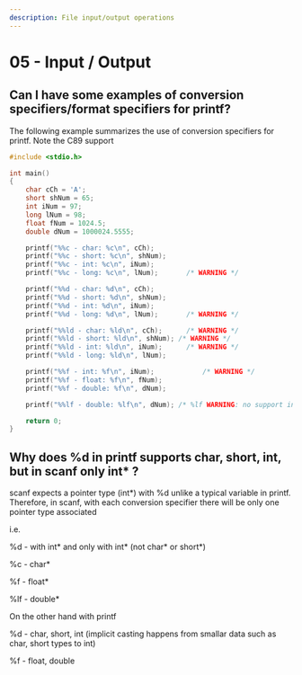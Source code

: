 ```yaml
---
description: File input/output operations
---
```


# 05 - Input / Output

## Can I have some examples of conversion specifiers/format specifiers for printf?

The following example summarizes the use of conversion specifiers for printf. Note the C89 support

```c
#include <stdio.h>

int main()
{
	char cCh = 'A';
	short shNum = 65;
	int iNum = 97;
	long lNum = 98;
	float fNum = 1024.5;
	double dNum = 1000024.5555;

	printf("%%c - char: %c\n", cCh);
	printf("%%c - short: %c\n", shNum);
	printf("%%c - int: %c\n", iNum);
	printf("%%c - long: %c\n", lNum); 		/* WARNING */

	printf("%%d - char: %d\n", cCh);
	printf("%%d - short: %d\n", shNum);
	printf("%%d - int: %d\n", iNum);
	printf("%%d - long: %d\n", lNum); 		/* WARNING */

	printf("%%ld - char: %ld\n", cCh); 		/* WARNING */
	printf("%%ld - short: %ld\n", shNum); /* WARNING */
	printf("%%ld - int: %ld\n", iNum); 		/* WARNING */
	printf("%%ld - long: %ld\n", lNum); 

	printf("%%f - int: %f\n", iNum); 			/* WARNING */
	printf("%%f - float: %f\n", fNum); 	
	printf("%%f - double: %f\n", dNum); 

	printf("%%lf - double: %lf\n", dNum); /* %lf WARNING: no support in C89 for printf, but scanf */

	return 0;
}
```

## Why does %d in printf supports char, short, int, but in scanf only int\* ?

scanf expects a pointer type (int\*) with %d unlike a typical variable in printf. Therefore, in scanf, with each conversion specifier there will be only one pointer type associated

i.e.

%d - with int\* and only with int\* (not char\* or short\*)

%c - char\*

%f - float\*

%lf - double\*



On the other hand with printf

%d - char, short, int (implicit casting happens from smallar data such as char, short types to int)

%f - float, double



